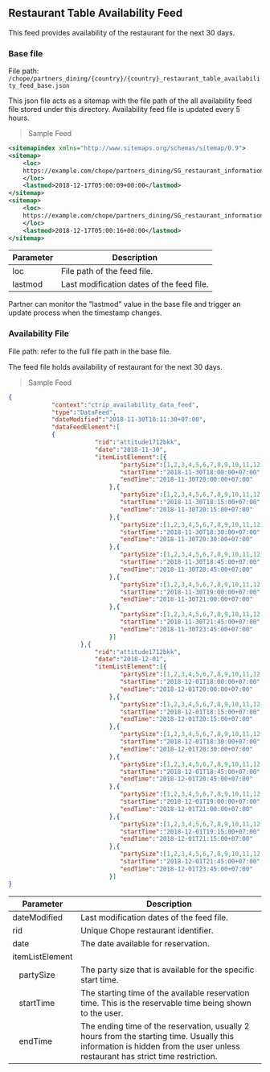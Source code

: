 ## Restaurant Table Availability Feed

This feed provides availability of the restaurant for the next 30 days.

### Base file

File path: `/chope/partners_dining/{country}/{country}_restaurant_table_availability_feed_base.json`

This json file acts as a sitemap with the file path of the all availability feed file stored under this directory.
Availability feed file is updated every 5 hours.

> Sample Feed

```xml
<sitemapindex xmlns="http://www.sitemaps.org/schemas/sitemap/0.9">
<sitemap>
    <loc>
    https://example.com/chope/partners_dining/SG_restaurant_information_feed_0_50.json
    </loc>
    <lastmod>2018-12-17T05:00:09+00:00</lastmod>
</sitemap>
<sitemap>
    <loc>
    https://example.com/chope/partners_dining/SG_restaurant_information_feed_50_50.json
    </loc>
    <lastmod>2018-12-17T05:00:16+00:00</lastmod>
</sitemap>
```

Parameter | Description
--------- | -----------
loc | File path of the feed file.
lastmod | Last modification dates of the feed file. 

<aside class="notice">Partner can monitor the "lastmod" value in the base file and trigger an update process when the timestamp changes.
</aside>

### Availability File

File path: refer to the full file path in the base file.

The feed file holds availability of restaurant for the next 30 days. 

> Sample Feed

```json
{
            "context":"ctrip_availability_data_feed",
            "type":"DataFeed",
            "dateModified":"2018-11-30T10:11:30+07:00",
            "dataFeedElement":[
            {
                        "rid":"attitude1712bkk",
                        "date":"2018-11-30",
                        "itemListElement":[{
                               "partySize":[1,2,3,4,5,6,7,8,9,10,11,12,13,14,15],
                               "startTime":"2018-11-30T18:00:00+07:00", 
                               "endTime":"2018-11-30T20:00:00+07:00"
                            },{
                               "partySize":[1,2,3,4,5,6,7,8,9,10,11,12,13,14,15],
                               "startTime":"2018-11-30T18:15:00+07:00", 
                               "endTime":"2018-11-30T20:15:00+07:00"
                            },{
                               "partySize":[1,2,3,4,5,6,7,8,9,10,11,12,13,14,15],
                               "startTime":"2018-11-30T18:30:00+07:00", 
                               "endTime":"2018-11-30T20:30:00+07:00"
                            },{
                               "partySize":[1,2,3,4,5,6,7,8,9,10,11,12,13,14,15],
                               "startTime":"2018-11-30T18:45:00+07:00", 
                               "endTime":"2018-11-30T20:45:00+07:00"
                            },{
                               "partySize":[1,2,3,4,5,6,7,8,9,10,11,12,13,14,15],
                               "startTime":"2018-11-30T19:00:00+07:00", 
                               "endTime":"2018-11-30T21:00:00+07:00"
                            },{
                               "partySize":[1,2,3,4,5,6,7,8,9,10,11,12,13,14,15],
                               "startTime":"2018-11-30T21:45:00+07:00", 
                               "endTime":"2018-11-30T23:45:00+07:00"
                            }]
                    },{
                        "rid":"attitude1712bkk",
                        "date":"2018-12-01",
                        "itemListElement":[{
                               "partySize":[1,2,3,4,5,6,7,8,9,10,11,12,13,14,15],
                               "startTime":"2018-12-01T18:00:00+07:00", 
                               "endTime":"2018-12-01T20:00:00+07:00"
                            },{
                               "partySize":[1,2,3,4,5,6,7,8,9,10,11,12,13,14,15],
                               "startTime":"2018-12-01T18:15:00+07:00", 
                               "endTime":"2018-12-01T20:15:00+07:00"
                            },{
                               "partySize":[1,2,3,4,5,6,7,8,9,10,11,12,13,14,15],
                               "startTime":"2018-12-01T18:30:00+07:00", 
                               "endTime":"2018-12-01T20:30:00+07:00"
                            },{
                               "partySize":[1,2,3,4,5,6,7,8,9,10,11,12,13,14,15],
                               "startTime":"2018-12-01T18:45:00+07:00", 
                               "endTime":"2018-12-01T20:45:00+07:00"
                            },{
                               "partySize":[1,2,3,4,5,6,7,8,9,10,11,12,13,14,15],
                               "startTime":"2018-12-01T19:00:00+07:00", 
                               "endTime":"2018-12-01T21:00:00+07:00"
                            },{
                               "partySize":[1,2,3,4,5,6,7,8,9,10,11,12,13,14,15],
                               "startTime":"2018-12-01T19:15:00+07:00", 
                               "endTime":"2018-12-01T21:15:00+07:00"
                            },{
                               "partySize":[1,2,3,4,5,6,7,8,9,10,11,12,13,14,15],
                               "startTime":"2018-12-01T21:45:00+07:00", 
                               "endTime":"2018-12-01T23:45:00+07:00"
                            }]
}
```

Parameter | Description
--------- | -----------
dateModified | Last modification dates of the feed file.
rid | Unique Chope restaurant identifier.
date | The date available for reservation.
itemListElement |
&nbsp;&nbsp; partySize | The party size that is available for the specific start time.
&nbsp;&nbsp; startTime | The starting time of the available reservation time. This is the reservable time being shown to the user.
&nbsp;&nbsp; endTime | The ending time of the reservation, usually 2 hours from the starting time. Usually this information is hidden from the user unless restaurant has strict time restriction. 
